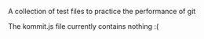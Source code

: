 A collection of test files to practice the performance of git

The kommit.js file currently contains nothing :(